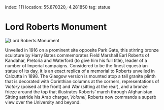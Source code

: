 index: 111
location: 55.870320,-4.281850
tag: statue

# Lord Roberts Monument

![Lord Roberts Monument](lord-roberts-monument.jpg)

Unveiled in 1916 on a prominent site opposite Park Gate, this stirring
bronze sculpture by Harry Bates commemorates Field Marshall Earl
Roberts of Kandahar, Pretoria and Waterford (to give him his full
title), leader of a number of Imperial campaigns. Considered to be the
finest equestrian statue of its day, it is an exact replica of a
memorial to Roberts unveiled in Calcutta in 1898. The Glasgow version
is mounted atop a tall granite plinth that is decorated with
Corinthian columns at the corners, representations of _Victory_
(poised at the front) and _War_ (sitting at the rear), and a bronze
frieze around the top that illustrates Roberts' march through
Afghanistan. Sitting astride his Arab charger, _Volonel_, Roberts now
commands a superb view over the University and beyond.
